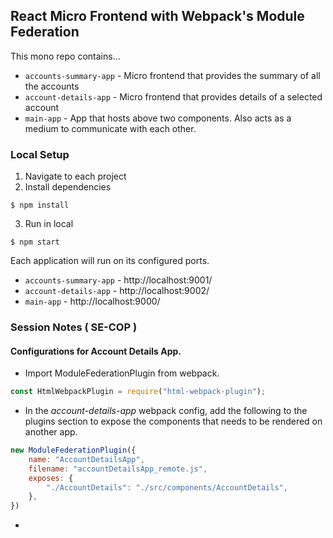## React Micro Frontend with Webpack's Module Federation


This mono repo contains...

- `accounts-summary-app` - Micro frontend that provides the summary of all the accounts
- `account-details-app` - Micro frontend that provides details of a selected account
- `main-app` - App that hosts above two components. Also acts as a medium to communicate with each other.
### Local Setup

1. Navigate to each project
2. Install dependencies

```
$ npm install
```

3. Run in local

```
$ npm start
```

Each application will run on its configured ports.

- `accounts-summary-app` - http://localhost:9001/
- `account-details-app` - http://localhost:9002/
- `main-app` - http://localhost:9000/

### Session Notes ( SE-COP )

#### Configurations for Account Details App.
- Import ModuleFederationPlugin from webpack.
```javascript
const HtmlWebpackPlugin = require("html-webpack-plugin");
```

- In the *account-details-app* webpack config, add the following to the plugins section to
expose the components that needs to be rendered on another app.
```javascript
new ModuleFederationPlugin({
    name: "AccountDetailsApp",
    filename: "accountDetailsApp_remote.js",
    exposes: {
        "./AccountDetails": "./src/components/AccountDetails",
    },
})
```

- 
